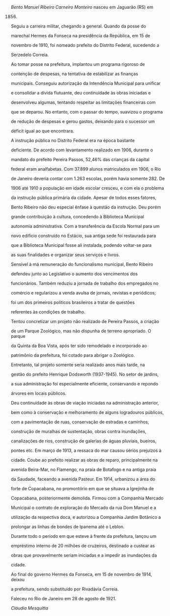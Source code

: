 

*Bento Manuel Ribeiro Carneiro Monteiro* nasceu em Jaguarão (RS) em

1856.



Seguiu a carreira militar, chegando a general. Quando da posse do

marechal Hermes da Fonseca na presidência da República, em 15 de

novembro de 1910, foi nomeado prefeito do Distrito Federal, sucedendo a

Serzedelo Correia.



Ao tomar posse na prefeitura, implantou um programa rigoroso de

contenção de despesas, na tentativa de estabilizar as finanças

municipais. Conseguiu autorização da Intendência Municipal para unificar

e consolidar a dívida flutuante, deu continuidade às obras iniciadas e

desenvolveu algumas, tentando respeitar as limitações financeiras com

que se deparou. No entanto, com o passar do tempo, suavizou o programa

de redução de despesas e gerou gastos, deixando para o sucessor um

déficit igual ao que encontrara.



A instrução pública no Distrito Federal era na época bastante

deficiente. De acordo com levantamento realizado em 1906, durante o

mandato do prefeito Pereira Passos, 52,46% das crianças da capital

federal eram analfabetas. Com 37.899 alunos matriculados em 1906, o Rio

de Janeiro deveria contar com 1.263 escolas, porém havia somente 282. De

1906 até 1910 a população em idade escolar cresceu, e com ela o problema

da instrução pública primária da cidade. Apesar de todos esses fatores,

Bento Ribeiro não deu especial ênfase à questão da instrução. Deu porém

grande contribuição à cultura, concedendo à Biblioteca Municipal

autonomia administrativa. Com a transferência da Escola Normal para um

novo edifício construído no Estácio, sua antiga sede foi restaurada para

que a Biblioteca Municipal fosse ali instalada, podendo voltar-se para

as suas finalidades e organizar seus serviços e livros.



Sensível à má remuneração do funcionalismo municipal, Bento Ribeiro

defendeu junto ao Legislativo o aumento dos vencimentos dos

funcionários. Também reduziu a jornada de trabalho dos empregados no

comércio e regularizou a venda avulsa de jornais, revistas e periódicos;

foi um dos primeiros políticos brasileiros a tratar de questões

referentes às condições de trabalho.



Tentou concretizar um projeto não realizado de Pereira Passos, a criação

de um Parque Zoológico, mas não dispunha de terreno apropriado. O parque

da Quinta da Boa Vista, após ter sido remodelado e incorporado ao

patrimônio da prefeitura, foi cotado para abrigar o Zoológico.

Entretanto, tal projeto somente seria realizado anos mais tarde, na

gestão do prefeito Henrique Dodsworth (1937-1945). No setor de jardins,

a sua administração foi especialmente eficiente, conservando e repondo

árvores em locais públicos.



Deu continuidade às obras de viação iniciadas na administração anterior,

bem como à conservação e melhoramento de alguns logradouros públicos,

com a pavimentação de ruas, conservação de estradas e caminhos,

construção de muralhas de sustentação, obras contra inundações,

canalizações de rios, construção de galerias de águas pluviais, bueiros,

pontes etc. Em março de 1913, a ressaca do mar causou sérios prejuízos à

cidade. Coube ao prefeito realizar as obras de reparo, principalmente na

avenida Beira-Mar, no Flamengo, na praia de Botafogo e na antiga praia

da Saudade, faceando a avenida Pasteur. Em 1914, urbanizou a área do

forte de Copacabana, no promontório em que se situava a Igrejinha de

Copacabana, posteriormente demolida. Firmou com a Companhia Mercado

Municipal o contrato de exploração do Mercado da rua Dom Manuel e a

utilização da respectiva doca, e autorizou a Companhia Jardim Botânico a

prolongar as linhas de bondes de Ipanema até o Leblon.



Durante todo o período em que esteve à frente da prefeitura, lançou um

empréstimo interno de 20 milhões de cruzeiros, destinado a custear as

obras que provavelmente seriam iniciadas e a impedir as inundações da

cidade.



Ao final do governo Hermes da Fonseca, em 15 de novembro de 1914, deixou

a prefeitura, sendo substituído por Rivadávia Correia.



Faleceu no Rio de Janeiro em 28 de agosto de 1921.



*Cláudia Mesquitta*



